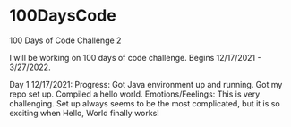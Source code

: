 # 100DaysCode
100 Days of Code Challenge 2

I will be working on 100 days of code challenge. Begins 12/17/2021 - 3/27/2022.

Day 1 12/17/2021:
Progress: Got Java environment up and running. Got my repo set up. Compiled a hello world. 
Emotions/Feelings: This is very challenging. Set up always seems to be the most complicated, but it is so exciting when Hello, World finally works!


